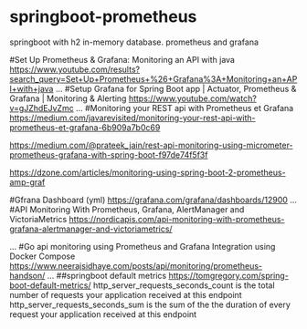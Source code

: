 # springboot-prometheus
springboot with h2 in-memory database.
prometheus and grafana

#Set Up Prometheus & Grafana: Monitoring an API with java
https://www.youtube.com/results?search_query=Set+Up+Prometheus+%26+Grafana%3A+Monitoring+an+API+with+java
...
#Setup Grafana for Spring Boot app | Actuator, Prometheus & Grafana | Monitoring & Alerting
https://www.youtube.com/watch?v=gJZhdEJvZmc
...
#Monitoring your REST api with Prometheus et Grafana
https://medium.com/javarevisited/monitoring-your-rest-api-with-prometheus-et-grafana-6b909a7b0c69

https://medium.com/@prateek_jain/rest-api-monitoring-using-micrometer-prometheus-grafana-with-spring-boot-f97de74f5f3f

https://dzone.com/articles/monitoring-using-spring-boot-2-prometheus-amp-graf

#Gfrana Dashboard (yml)
https://grafana.com/grafana/dashboards/12900
...
#API Monitoring With Prometheus, Grafana, AlertManager and VictoriaMetrics
https://nordicapis.com/api-monitoring-with-prometheus-grafana-alertmanager-and-victoriametrics/

...
#Go api monitoring using Prometheus and Grafana Integration using Docker Compose
https://www.neerajsidhaye.com/posts/api/monitoring/prometheus-handson/
...
##springboot default metrics
https://tomgregory.com/spring-boot-default-metrics/
http_server_requests_seconds_count is the total number of requests your application received at this endpoint
http_server_requests_seconds_sum is the sum of the the duration of every request your application received at this endpoint

